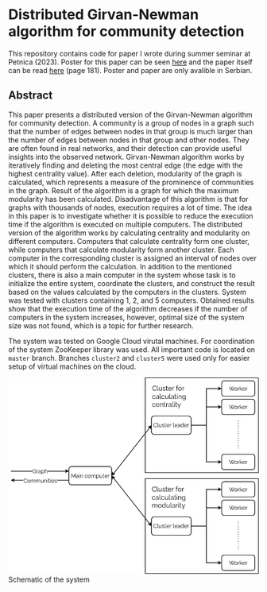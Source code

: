 # Distributed Girvan-Newman algorithm for community detection

This repository contains code for paper I wrote during summer seminar at Petnica (2023). Poster for this paper can be seen [here](https://konferencija.petnica.rs/konferencija-2023/apstrakti-radova/racunarstvo/) and the paper itself can be read [here](https://ieee.elfak.ni.ac.rs/wp-content/uploads/2023/11/2023.pdf) (page 181). Poster and paper are only avalible in Serbian.

## Abstract 
This paper presents a distributed version of the Girvan-Newman algorithm for community detection. A community is a group of nodes in a graph such that the number of edges between nodes in that group is much larger than the number of edges between nodes in that group and other nodes. They are often found in real networks, and their detection can provide useful insights into the observed network. Girvan-Newman algorithm works by iteratively finding and deleting the most central edge (the edge with the highest centrality value). After each deletion, modularity of the graph is calculated, which represents a measure of the prominence of communities in the graph. Result of the algorithm is a graph for which the maximum modularity has been calculated. Disadvantage of this algorithm is that for graphs with thousands of nodes, execution requires a lot of time. The idea in this paper is to investigate whether it is possible to reduce the execution time if the algorithm is executed on multiple computers. The distributed version of the algorithm works by calculating centrality and modularity on different computers. Computers that calculate centrality form one cluster, while computers that calculate modularity form another cluster. Each computer in the corresponding cluster is assigned an interval of nodes over which it should perform the calculation. In addition to the mentioned clusters, there is also a main computer in the system whose task is to initialize the entire system, coordinate the clusters, and construct the result based on the values calculated by the computers in the clusters. System was tested with clusters containing 1, 2, and 5 computers. Obtained results show that the execution time of the algorithm decreases if the number of computers in the system increases, however, optimal size of the system size was not found, which is a topic for further research.

The system was tested on Google Cloud virutal machines. For coordination of the system ZooKeeper library was used. All important code is located on `master` branch. Branches `cluster2` and `cluster5` were used only for easier setup of virtual machines on the cloud.

![System diagram](distsys-eng.png)
Schematic of the system